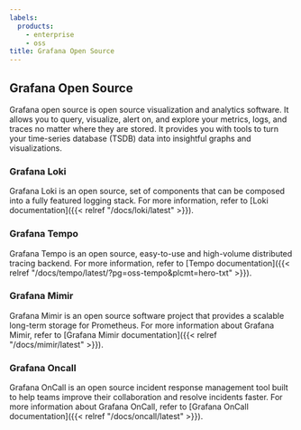 ```yaml
---
labels:
  products:
    - enterprise
    - oss
title: Grafana Open Source
---
```


## Grafana Open Source

Grafana open source is open source visualization and analytics software. It allows you to query, visualize, alert on, and explore your metrics, logs, and traces no matter where they are stored. It provides you with tools to turn your time-series database (TSDB) data into insightful graphs and visualizations.

### Grafana Loki

Grafana Loki is an open source, set of components that can be composed into a fully featured logging stack. For more information, refer to [Loki documentation]({{< relref "/docs/loki/latest" >}}).

### Grafana Tempo

Grafana Tempo is an open source, easy-to-use and high-volume distributed tracing backend. For more information, refer to [Tempo documentation]({{< relref "/docs/tempo/latest/?pg=oss-tempo&plcmt=hero-txt" >}}).

### Grafana Mimir

Grafana Mimir is an open source software project that provides a scalable long-term storage for Prometheus. For more information about Grafana Mimir, refer to [Grafana Mimir documentation]({{< relref "/docs/mimir/latest" >}}).

### Grafana Oncall

Grafana OnCall is an open source incident response management tool built to help teams improve their collaboration and resolve incidents faster. For more information about Grafana OnCall, refer to [Grafana OnCall documentation]({{< relref "/docs/oncall/latest" >}}).
